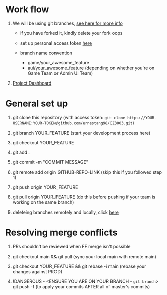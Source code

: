 # Work flow

1. We will be using git branches, [see here for more info](https://www.atlassian.com/git/tutorials/using-branches)

   - if you have forked it, kindly delete your fork oops

   - set up personal access token [here](https://docs.github.com/en/github/authenticating-to-github/keeping-your-account-and-data-secure/creating-a-personal-access-token)

   - branch name convention
     - game/your_awesome_feature
     - aui/your_awesome_feature (depending on whether you're on Game Team or Admin UI Team)

2. [Project Dashboard](https://github.com/ernestang98/CZ3003/projects/1?add_cards_query=is%3Aopen)

# General set up

1. git clone this repository (with access token: `git clone https://YOUR-USERNAME:YOUR-TOKEN@github.com/ernestang98/CZ3003.git`)

2. git branch YOUR_FEATURE (start your development process here)

3. git checkout YOUR_FEATURE

4. git add .

5. git commit -m "COMMIT MESSAGE"

6. git remote add origin GITHUB-REPO-LINK (skip this if you followed step 1)

7. git push origin YOUR_FEATURE

8. git pull origin YOUR_FEATURE (do this before pushing if your team is working on the same branch)

9. deleteing branches remotely and locally, click [here](https://stackoverflow.com/questions/2003505/how-do-i-delete-a-git-branch-locally-and-remotely)

# Resolving merge conflicts

1. PRs shouldn't be reviewed when FF merge isn't possible

2. git checkout main && git pull (sync your local main with remote main)

3. git checkout YOUR_FEATURE && git rebase -i main (rebase your changes against PROD)

4. !DANGEROUS - <ENSURE YOU ARE ON YOUR BRANCH - `git branch`> git push -f (to apply your commits AFTER all of master's commits)


